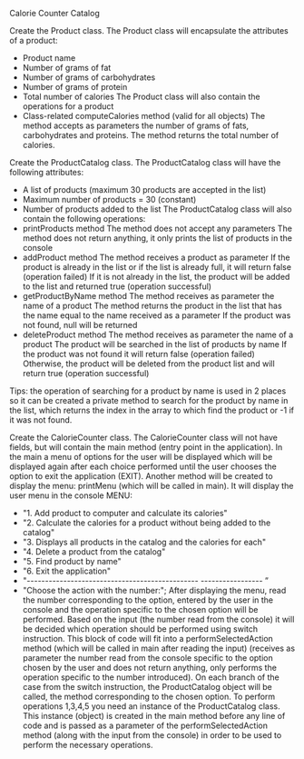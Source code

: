 Calorie Counter Catalog

Create the Product class. The Product class will encapsulate the attributes of a product:
- Product name
- Number of grams of fat
- Number of grams of carbohydrates
- Number of grams of protein
- Total number of calories
The Product class will also contain the operations for a product
- Class-related computeCalories method (valid for all objects)
The method accepts as parameters the number of grams of fats, carbohydrates and proteins. The method returns the total number of calories.

Create the ProductCatalog class. The ProductCatalog class will have the following attributes:
- A list of products (maximum 30 products are accepted in the list)
- Maximum number of products = 30 (constant)
- Number of products added to the list
The ProductCatalog class will also contain the following operations:
- printProducts method
    The method does not accept any parameters
    The method does not return anything, it only prints the list of products in the console
- addProduct method
    The method receives a product as parameter
    If the product is already in the list or if the list is already full, it will return false (operation failed)
    If it is not already in the list, the product will be added to the list and returned true (operation successful)
- getProductByName method
    The method receives as parameter the name of a product
    The method returns the product in the list that has the name equal to the name received as a parameter
    If the product was not found, null will be returned
- deleteProduct method
    The method receives as parameter the name of a product
    The product will be searched in the list of products by name
    If the product was not found it will return false (operation failed)
    Otherwise, the product will be deleted from the product list and will return true (operation successful)
    
Tips: the operation of searching for a product by name is used in 2 places so it can be created a private method to search for the product by name in the list,
which returns the index in the array to which find the product or -1 if it was not found.

Create the CalorieCounter class. The CalorieCounter class will not have fields, but will contain the main method (entry point in the application).
In the main a menu of options for the user will be displayed which will be displayed again after each choice performed until the user chooses the option to exit the application (EXIT). Another method will be created to display the menu: printMenu (which will be called in main). It will display the user menu in the console
MENU:
 - "1. Add product to computer and calculate its calories"
 - "2. Calculate the calories for a product without being added to the catalog"
 - "3. Displays all products in the catalog and the calories for each"
 - "4. Delete a product from the catalog"
 - "5. Find product by name"
 - "6. Exit the application"
 - "----------------------------------------------- ----------------- ”
 - "Choose the action with the number:";
After displaying the menu, read the number corresponding to the option, entered by the user in the console and the operation specific to the chosen option will be performed. Based on the input (the number read from the console) it will be decided which operation should be performed using switch instruction.
This block of code will fit into a performSelectedAction method (which will be called in main after reading the input) (receives as parameter the number read from the console specific to the option chosen by the user and does not return anything, only performs the operation specific to the number introduced). On each branch of the case from the switch instruction, the ProductCatalog object will be called, the method corresponding to the chosen option. To perform operations 1,3,4,5 you need an instance of the ProductCatalog class. This instance (object) is created in the main method before any line of code and is passed as a parameter of the performSelectedAction method (along with the input from the console) in order to be used to perform the necessary operations.
